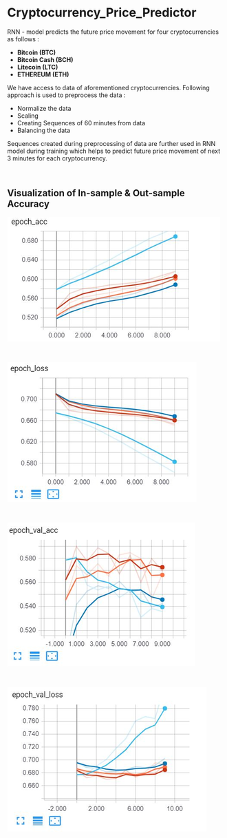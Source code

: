 # Cryptocurrency_Price_Predictor

RNN - model predicts the future price movement for four cryptocurrencies as follows :

<ul>
    <li><b>Bitcoin (BTC)</b></li>
    <li><b>Bitcoin Cash (BCH)</b></li> 
    <li><b>Litecoin (LTC)</b></li>
    <li><b>ETHEREUM (ETH)</b></li>
</ul>

We have access to data of aforementioned cryptocurrencies. Following approach is used to
preprocess the data :
<ul>
    <li>Normalize the data</li>
    <li>Scaling</li>
    <li>Creating Sequences of 60 minutes from data</li>
    <li>Balancing the data</li>
</ul>

Sequences created during preprocessing of data are further used in RNN model during 
training which helps to predict future price movement of next 3 minutes for each cryptocurrency.

&nbsp; &nbsp; &nbsp; &nbsp; &nbsp; &nbsp; &nbsp; &nbsp; &nbsp;
&nbsp; &nbsp; &nbsp; &nbsp; &nbsp; &nbsp; &nbsp; &nbsp; &nbsp;
&nbsp; &nbsp; &nbsp; &nbsp; &nbsp; &nbsp; &nbsp; &nbsp; &nbsp;
&nbsp; &nbsp; &nbsp; &nbsp; &nbsp; &nbsp; &nbsp; &nbsp; &nbsp;


## Visualization of  In-sample & Out-sample Accuracy
![alt text](https://github.com/BisariaUtkarsh/Cryptocurrency_Price_Predictor/blob/master/epoch_acc.JPG)

&nbsp; &nbsp; &nbsp; &nbsp; &nbsp; &nbsp; &nbsp; &nbsp; &nbsp;
&nbsp; &nbsp; &nbsp; &nbsp; &nbsp; &nbsp; &nbsp; &nbsp; &nbsp;
&nbsp; &nbsp; &nbsp; &nbsp; &nbsp; &nbsp; &nbsp; &nbsp; &nbsp;
&nbsp; &nbsp; &nbsp; &nbsp; &nbsp; &nbsp; &nbsp; &nbsp; &nbsp;
&nbsp; &nbsp; &nbsp; &nbsp; &nbsp; &nbsp; &nbsp; &nbsp; &nbsp;
&nbsp; &nbsp; &nbsp; &nbsp; &nbsp; &nbsp; &nbsp; &nbsp; &nbsp;

![alt text](https://github.com/BisariaUtkarsh/Cryptocurrency_Price_Predictor/blob/master/epoch_loss.JPG)

&nbsp; &nbsp; &nbsp; &nbsp; &nbsp; &nbsp; &nbsp; &nbsp; &nbsp;
&nbsp; &nbsp; &nbsp; &nbsp; &nbsp; &nbsp; &nbsp; &nbsp; &nbsp;
&nbsp; &nbsp; &nbsp; &nbsp; &nbsp; &nbsp; &nbsp; &nbsp; &nbsp;
&nbsp; &nbsp; &nbsp; &nbsp; &nbsp; &nbsp; &nbsp; &nbsp; &nbsp;
&nbsp; &nbsp; &nbsp; &nbsp; &nbsp; &nbsp; &nbsp; &nbsp; &nbsp;
&nbsp; &nbsp; &nbsp; &nbsp; &nbsp; &nbsp; &nbsp; &nbsp; &nbsp;

![alt text](https://github.com/BisariaUtkarsh/Cryptocurrency_Price_Predictor/blob/master/epoch_val_acc.JPG)

&nbsp; &nbsp; &nbsp; &nbsp; &nbsp; &nbsp; &nbsp; &nbsp; &nbsp;
&nbsp; &nbsp; &nbsp; &nbsp; &nbsp; &nbsp; &nbsp; &nbsp; &nbsp;
&nbsp; &nbsp; &nbsp; &nbsp; &nbsp; &nbsp; &nbsp; &nbsp; &nbsp;
&nbsp; &nbsp; &nbsp; &nbsp; &nbsp; &nbsp; &nbsp; &nbsp; &nbsp;
&nbsp; &nbsp; &nbsp; &nbsp; &nbsp; &nbsp; &nbsp; &nbsp; &nbsp;
&nbsp; &nbsp; &nbsp; &nbsp; &nbsp; &nbsp; &nbsp; &nbsp; &nbsp;

![alt text](https://github.com/BisariaUtkarsh/Cryptocurrency_Price_Predictor/blob/master/epoch_val_loss.JPG)
